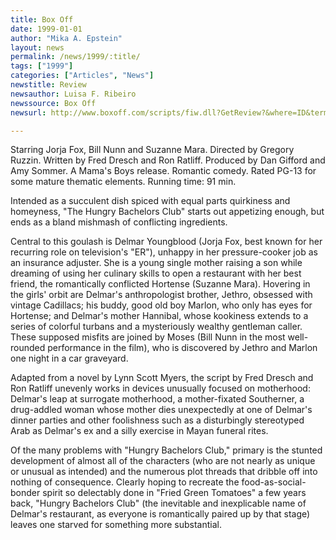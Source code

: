 ```yaml
---
title: Box Off
date: 1999-01-01
author: "Mika A. Epstein"
layout: news
permalink: /news/1999/:title/
tags: ["1999"]
categories: ["Articles", "News"]
newstitle: Review
newsauthor: Luisa F. Ribeiro
newssource: Box Off
newsurl: http://www.boxoff.com/scripts/fiw.dll?GetReview?&where=ID&terms=4626

---
```

Starring Jorja Fox, Bill Nunn and Suzanne Mara. Directed by Gregory Ruzzin. Written by Fred Dresch and Ron Ratliff. Produced by Dan Gifford and Amy Sommer. A Mama's Boys release. Romantic comedy. Rated PG-13 for some mature thematic elements. Running time: 91 min.

Intended as a succulent dish spiced with equal parts quirkiness and homeyness, "The Hungry Bachelors Club" starts out appetizing enough, but ends as a bland mishmash of conflicting ingredients.

Central to this goulash is Delmar Youngblood (Jorja Fox, best known for her recurring role on television's "ER"), unhappy in her pressure-cooker job as an insurance adjuster. She is a young single mother raising a son while dreaming of using her culinary skills to open a restaurant with her best friend, the romantically conflicted Hortense (Suzanne Mara). Hovering in the girls' orbit are Delmar's anthropologist brother, Jethro, obsessed with vintage Cadillacs; his buddy, good old boy Marlon, who only has eyes for Hortense; and Delmar's mother Hannibal, whose kookiness extends to a series of colorful turbans and a mysteriously wealthy gentleman caller. These supposed misfits are joined by Moses (Bill Nunn in the most well-rounded performance in the film), who is discovered by Jethro and Marlon one night in a car graveyard.

Adapted from a novel by Lynn Scott Myers, the script by Fred Dresch and Ron Ratliff unevenly works in devices unusually focused on motherhood: Delmar's leap at surrogate motherhood, a mother-fixated Southerner, a drug-addled woman whose mother dies unexpectedly at one of Delmar's dinner parties and other foolishness such as a disturbingly stereotyped Arab as Delmar's ex and a silly exercise in Mayan funeral rites.

Of the many problems with "Hungry Bachelors Club," primary is the stunted development of almost all of the characters (who are not nearly as unique or unusual as intended) and the numerous plot threads that dribble off into nothing of consequence. Clearly hoping to recreate the food-as-social-bonder spirit so delectably done in "Fried Green Tomatoes" a few years back, "Hungry Bachelors Club" (the inevitable and inexplicable name of Delmar's restaurant, as everyone is romantically paired up by that stage) leaves one starved for something more substantial.

